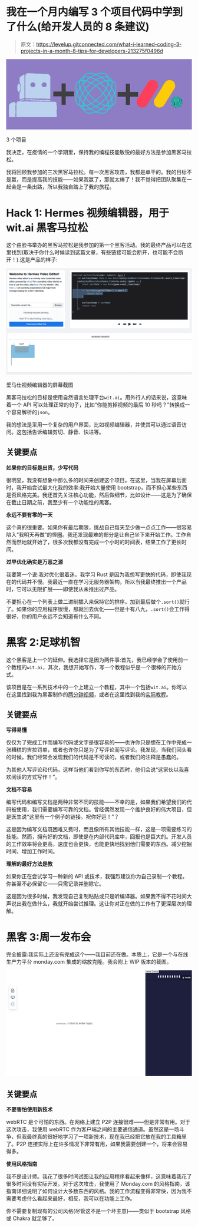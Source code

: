 # 我在一个月内编写 3 个项目代码中学到了什么(给开发人员的 8 条建议)

> 原文：<https://levelup.gitconnected.com/what-i-learned-coding-3-projects-in-a-month-8-tips-for-developers-213275f0496d>

![](img/b1b23e9c2f3bcc98cd8a1a47d5488e6e.png)

3 个项目

我决定，在疫情的一个学期里，保持我的编程技能敏锐的最好方法是参加黑客马拉松。

我将回顾我参加的三次黑客马拉松。每一次黑客攻击，我都是单干的。我的目标不是赢，而是提高我的技能——如果我赢了，那就太棒了！我不觉得把团队聚集在一起会是一条出路，所以我独自踏上了我的旅程。

# Hack 1: Hermes 视频编辑器，用于 wit.ai 黑客马拉松

这个由脸书举办的黑客马拉松是我参加的第一个黑客活动。我的最终产品可以在这里找到(取决于你什么时候读到这篇文章，有些链接可能会断开，也可能不会断开！).这是产品的样子:

![](img/b58053441303064c408e98089e4a7b64.png)

爱马仕视频编辑器的屏幕截图

黑客马拉松的目标是使用自然语言处理平台`wit.ai`。用外行人的话来说，这意味着一个 API 可以处理正常的句子，比如“你能剪掉视频的最后 10 秒吗？”转换成一个容易解析的`json`。

我的想法是采用一个复杂的用户界面，比如视频编辑器，并使其可以通过语音访问。这包括告诉编辑剪切、静音、快进等。

## **关键要点**

**如果你的目标是出货，少写代码**

很明显，我没有想象中那么多的时间来创建这个项目。在这里，当我在屏幕后面时，我开始尝试最大化我的效率:我开始大量使用 bootstrap，而不担心某些东西是否风格完美。我还首先关注核心功能，然后做细节，比如设计——这是为了确保在截止日期之前，我至少有一个功能性的黑客。

**永远不要有零的一天**

这个真的很重要。如果你有最后期限，挑战自己每天至少做一点点工作——很容易陷入“我明天再做”的怪圈。我还发现最难的部分是让自己坐下来开始工作。工作自然而然地就开始了，很多次我都没有完成一个小时的时间表，结果工作了更长时间。

**过早优化确实是万恶之源**

我要第一个说:我对优化很着迷。我学习 Rust 是因为我想写更快的代码，即使我现在的代码并不慢。我最近一直在学习无服务器架构，所以当我最终推出一个产品时，它可以无限扩展——即使我从未推出过产品。

不要担心在一个列表上做二进制插入来保持它的排序。加到最后做个`.sort()`就行了。如果你的应用程序很慢，那就回去优化——但是十有八九，`.sort()`会工作得很好，你的用户永远不会知道有什么不同。

# 黑客 2:足球机智

这个黑客是上一个的延伸。我选择它是因为两件事:首先，我已经学会了使用前一个教程的`wit.ai`，其次，我想开始写作，写一个教程似乎是一个很棒的开始方式。

该项目是在一系列技术中的一个上建立一个教程，其中一个包括`wit.ai`。你可以在这里找到我为黑客制作的[两分钟视频](https://youtu.be/quuNoqQsphY)，或者在这里找到我的[实际教程](/natural-language-processing-is-easy-adding-nlp-for-better-ux-to-your-app-d8b21e901a05)。

## 关键要点

**写得易懂**

仅仅为了完成工作而编写代码或文字是很容易的——也许你只是想在工作中完成一张糟糕的吉拉罚单，或者也许你只是为了写评论而写评论。我发现，当我们回头看的时候，我们经常会发现我们的代码是不可读的，或者我们的注释是愚蠢的。

为其他人写评论和代码，这样当他们看到你写的东西时，他们会说“这家伙以我喜欢阅读的方式写作！”。

**文档不容易**

编写代码和编写文档是两种非常不同的技能——不幸的是，如果我们希望我们的代码被使用，我们需要编写可靠的文档。曾经偶然发现一个维护良好的伟大项目，但是医生说“这里有一个例子的链接。祝你好运！”？

这是因为编写文档既困难又费时，而且像所有其他技能一样，这是一项需要练习的技能。然而，拥有好的文档，即使是在内部代码库中，回报也是巨大的。开发人员的工作效率将会更高，速度也会更快，也能更快地找到他们需要的东西。减少挖掘时间，增加工作时间。

**理解的最好方法是教**

如果你正在尝试学习一种新的 API 或技术，我强烈建议你为自己录制一个教程。你甚至不必保留它——只需记录并删除它。

这是因为很多时候，我发现自己复制粘贴或只是听编译器。如果我不得不花时间大声说出我在做什么，我就开始尝试推理。这让你对正在做的工作有了更深层次的理解。

# 黑客 3:周一发布会

完全披露:我实际上还没有完成这个——我目前还在做。本质上，它是一个与在线生产力平台 monday.com 集成的缩放克隆。我会附上 WIP 版本的截图。

![](img/118743a105ac43035a0cf7596bb9cc3e.png)

## **关键要点**

**不要害怕使用新技术**

webRTC 是个可怕的东西。在网络上建立 P2P 连接很难——但是非常有用。对于这次攻击，我使用 webRTC 作为客户端之间的主要通信通道。虽然这是一场斗争，但我最终真的很好地学习了一项新技术，现在我已经把它放在我的工具箱里了。P2P 连接实际上在许多情况下非常有用，如果我需要创建一个，将来会容易得多。

**使用风格指南**

我不是设计师。我花了很多时间试图让我的应用程序看起来像样，这意味着我花了很多时间没有实际开发。对于这次攻击，我使用了 Monday.com 的风格指南，该指南详细说明了如何设计大多数东西的风格。我的工作流程变得非常快，因为我不需要考虑什么看起来最好，相反，我可以在功能上工作。

你不需要复制现有的公司风格(尽管这不是一个坏主意)——类似于 bootstrap 风格或 Chakra 就足够了。